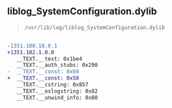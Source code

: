 ## liblog_SystemConfiguration.dylib

> `/usr/lib/log/liblog_SystemConfiguration.dylib`

```diff

-1351.100.18.0.1
+1351.102.1.0.0
   __TEXT.__text: 0x1be4
   __TEXT.__auth_stubs: 0x290
-  __TEXT.__const: 0x60
+  __TEXT.__const: 0x58
   __TEXT.__cstring: 0x857
   __TEXT.__oslogstring: 0x82
   __TEXT.__unwind_info: 0x80

```
